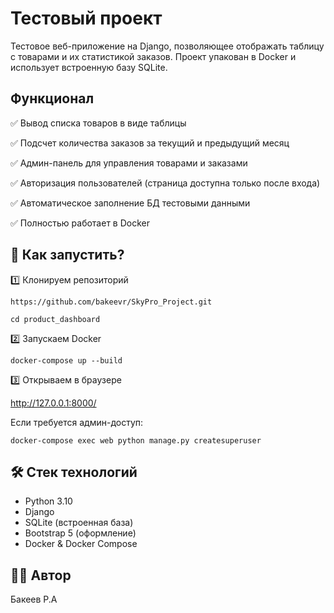# Тестовый проект
Тестовое веб-приложение на Django, позволяющее отображать таблицу с товарами и их статистикой заказов. 
Проект упакован в Docker и использует встроенную базу SQLite.

## Функционал 
✅ Вывод списка товаров в виде таблицы

✅ Подсчет количества заказов за текущий и предыдущий месяц

✅ Админ-панель для управления товарами и заказами

✅ Авторизация пользователей (страница доступна только после входа)

✅ Автоматическое заполнение БД тестовыми данными

✅ Полностью работает в Docker

## 🚀 Как запустить?
1️⃣ Клонируем репозиторий

`https://github.com/bakeevr/SkyPro_Project.git`

`cd product_dashboard`

2️⃣ Запускаем Docker

`docker-compose up --build`

3️⃣ Открываем в браузере

<http://127.0.0.1:8000/>

Если требуется админ-доступ:

`docker-compose exec web python manage.py createsuperuser`

## 🛠 Стек технологий
* Python 3.10
* Django
* SQLite (встроенная база)
* Bootstrap 5 (оформление)
* Docker & Docker Compose


## 👨‍💻 Автор
Бакеев Р.А

